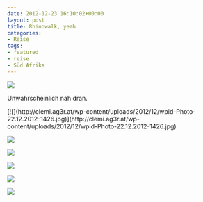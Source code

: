 ```yaml
---
date: 2012-12-23 16:10:02+00:00
layout: post
title: Rhinowalk, yeah
categories:
- Reise
tags:
- featured
- reise
- Süd Afrika
---
```


[![](http://clemi.ag3r.at/wp-content/uploads/2012/12/wpid-Photo-22.12.2012-1530.jpg)](http://clemi.ag3r.at/wp-content/uploads/2012/12/wpid-Photo-22.12.2012-1530.jpg)





Unwahrscheinlich nah dran.





<!-- more -->[![](http://clemi.ag3r.at/wp-content/uploads/2012/12/wpid-Photo-22.12.2012-1426.jpg)](http://clemi.ag3r.at/wp-content/uploads/2012/12/wpid-Photo-22.12.2012-1426.jpg)





[![](http://clemi.ag3r.at/wp-content/uploads/2012/12/wpid-Photo-22.12.2012-1514.jpg)](http://clemi.ag3r.at/wp-content/uploads/2012/12/wpid-Photo-22.12.2012-1514.jpg)





[![](http://clemi.ag3r.at/wp-content/uploads/2012/12/wpid-Photo-22.12.2012-15151.jpg)](http://clemi.ag3r.at/wp-content/uploads/2012/12/wpid-Photo-22.12.2012-15151.jpg)





[![](http://clemi.ag3r.at/wp-content/uploads/2012/12/wpid-Photo-22.12.2012-1516.jpg)](http://clemi.ag3r.at/wp-content/uploads/2012/12/wpid-Photo-22.12.2012-1516.jpg)





[![](http://clemi.ag3r.at/wp-content/uploads/2012/12/wpid-Photo-22.12.2012-1522.jpg)](http://clemi.ag3r.at/wp-content/uploads/2012/12/wpid-Photo-22.12.2012-1522.jpg)





[![](http://clemi.ag3r.at/wp-content/uploads/2012/12/wpid-Photo-22.12.2012-17391.jpg)](http://clemi.ag3r.at/wp-content/uploads/2012/12/wpid-Photo-22.12.2012-17391.jpg)




